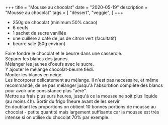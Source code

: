 +++
title = "Mousse au chocolat"
date = "2020-05-19"
description = "Mousse au chocolat"
tags = [
    "déssert",
    "veggie",
]
+++

* 250g de chocolat (minimum 50% cacao)
* 6 oeufs
* 1 sachet de sucre vanillée
* une cuillère à café de jus de citron vert (facultatif)
* beurre salé (50g environ)

Faire fondre le chocolat et le beurre dans une casserole.  
Séparer les blancs des jaunes.  
Mélanger les jaunes d'oeufs avec le sucre.  
Y ajouter le mélange chocolat-beurre tiédi.  
Monter les blancs en neige.  
Les incorporer délicatement au mélange. Il n'est pas necessaire, et même recommandé, de ne pas mélanger jusqu'à l'absorbtion complète des blancs pour avoir une consistance plus "aéré".  
Mettre au frais plusieurs heures, jusqu'à ce la mousse ne soit plus liquide (au moins 4h).
Sortir du frigo 1heure avant de les servir.   
En doublant les proportions on obtient 10 bonnes portions de mousse au chocolat - petite quantité mais largement suffisante car la mousse est très intense si on utilise du chocolat 70% par exemple.
